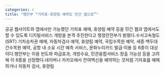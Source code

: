 ```yaml
---
categories: c
title: "행안부 “기차표·휴양림 예약도 민간 앱으로”"
---
```

공공 웹사이트와 앱에서만 가능했던 기차표 예매, 휴양림 예약 등을 민간 웹과 앱에서도 할 수 있도록 디지털서비스 개방을 본격 추진한다고 행정안전부가 밝혔다.수서고속철도(SRT) 기차승차권 예매, 자동차검사 예약, 휴양림 예약, 국립수목원 예약, 세종·백두대간수목원 예약, 공항 내 소요 시간 예측 서비스, 문화누리카드 발급·이용 등 6종이 대상이다.행안부는 이용 빈도와 파급효과, 개방수요, 민관융합서비스 창출 가능성 등을 고려해 이 6종을 선정했다.네이버나 카카오에서 잔여백신을 예약하는 것처럼 기차표를 예매하거나 자동차 검사, 휴양림